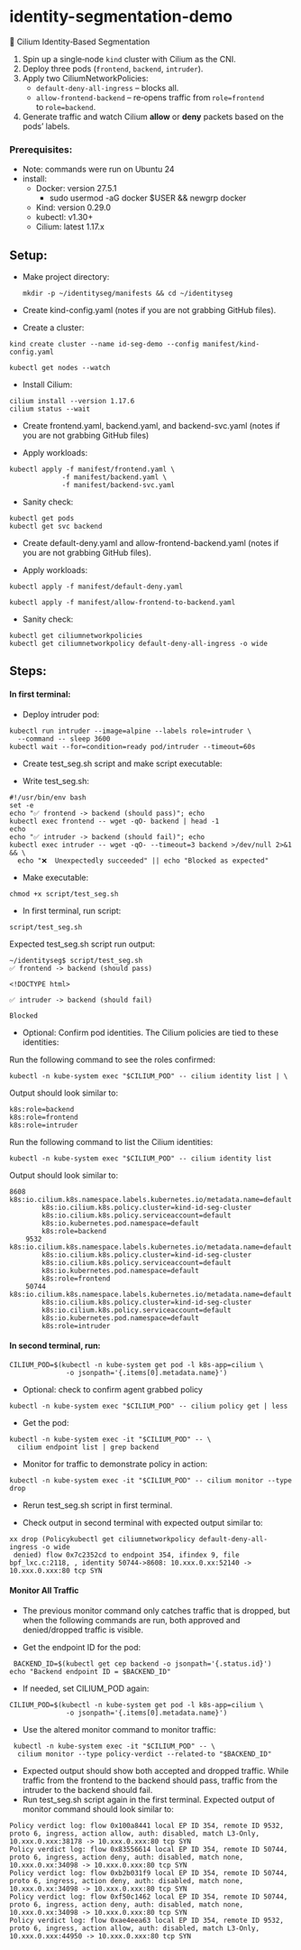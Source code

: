 # identity-segmentation-demo
🐝 Cilium Identity‑Based Segmentation

1. Spin up a single‑node `kind` cluster with Cilium as the CNI.  
2. Deploy three pods (`frontend`, `backend`, `intruder`).  
3. Apply two CiliumNetworkPolicies:  
   * `default‑deny‑all‑ingress` – blocks all.  
   * `allow‑frontend‑backend`  – re‑opens traffic from `role=frontend` to `role=backend`.  
4. Generate traffic and watch Cilium **allow** or **deny** packets based on the pods’ labels.

### Prerequisites:
- Note: commands were run on Ubuntu 24
- install:
    - Docker: version 27.5.1
      - sudo usermod -aG docker $USER && newgrp docker
    - Kind: version 0.29.0
    - kubectl: v1.30+
    - Cilium: latest 1.17.x

## Setup:
- Make project directory:
  ```
  mkdir -p ~/identityseg/manifests && cd ~/identityseg
  ```
  
- Create kind-config.yaml (notes if you are not grabbing GitHub files).

- Create a cluster:
```
kind create cluster --name id-seg-demo --config manifest/kind-config.yaml
```
```
kubectl get nodes --watch
```

- Install Cilium:
```
cilium install --version 1.17.6
cilium status --wait
```

- Create frontend.yaml, backend.yaml, and backend-svc.yaml (notes if you are not grabbing GitHub files)

- Apply workloads:
```
kubectl apply -f manifest/frontend.yaml \
             -f manifest/backend.yaml \
             -f manifest/backend-svc.yaml
```

- Sanity check:
```
kubectl get pods
kubectl get svc backend
```

- Create default-deny.yaml and allow-frontend-backend.yaml (notes if you are not grabbing GitHub files).

- Apply workloads:
```
kubectl apply -f manifest/default-deny.yaml

kubectl apply -f manifest/allow-frontend-to-backend.yaml
```

- Sanity check:
```
kubectl get ciliumnetworkpolicies
kubectl get ciliumnetworkpolicy default-deny-all-ingress -o wide
```

## Steps:

#### In first terminal:

- Deploy intruder pod:
```
kubectl run intruder --image=alpine --labels role=intruder \
  --command -- sleep 3600
kubectl wait --for=condition=ready pod/intruder --timeout=60s
```

- Create test_seg.sh script and make script executable:

- Write test_seg.sh:
```
#!/usr/bin/env bash
set -e
echo "✅ frontend -> backend (should pass)"; echo
kubectl exec frontend -- wget -qO- backend | head -1
echo
echo "✅ intruder -> backend (should fail)"; echo
kubectl exec intruder -- wget -qO- --timeout=3 backend >/dev/null 2>&1 && \
  echo "❌  Unexpectedly succeeded" || echo "Blocked as expected"
```

- Make executable:
```
chmod +x script/test_seg.sh
```

- In first terminal, run script:
```
script/test_seg.sh
```

Expected test_seg.sh script run output:
```
~/identityseg$ script/test_seg.sh
✅ frontend -> backend (should pass)

<!DOCTYPE html>

✅ intruder -> backend (should fail)

Blocked
```

- Optional: Confirm pod identities. The Cilium policies are tied to these identities:

Run the following command to see the roles confirmed:
```
kubectl -n kube-system exec "$CILIUM_POD" -- cilium identity list | \
```
Output should look similar to:
```
k8s:role=backend
k8s:role=frontend
k8s:role=intruder
```
Run the following command to list the Cilium identities:
```
kubectl -n kube-system exec "$CILIUM_POD" -- cilium identity list
```
Output should look similar to:
```
8608    k8s:io.cilium.k8s.namespace.labels.kubernetes.io/metadata.name=default
        k8s:io.cilium.k8s.policy.cluster=kind-id-seg-cluster
        k8s:io.cilium.k8s.policy.serviceaccount=default
        k8s:io.kubernetes.pod.namespace=default
        k8s:role=backend
    9532    k8s:io.cilium.k8s.namespace.labels.kubernetes.io/metadata.name=default
        k8s:io.cilium.k8s.policy.cluster=kind-id-seg-cluster
        k8s:io.cilium.k8s.policy.serviceaccount=default
        k8s:io.kubernetes.pod.namespace=default
        k8s:role=frontend
    50744   k8s:io.cilium.k8s.namespace.labels.kubernetes.io/metadata.name=default
        k8s:io.cilium.k8s.policy.cluster=kind-id-seg-cluster
        k8s:io.cilium.k8s.policy.serviceaccount=default
        k8s:io.kubernetes.pod.namespace=default
        k8s:role=intruder
```

#### In second terminal, run:

```
CILIUM_POD=$(kubectl -n kube-system get pod -l k8s-app=cilium \
              -o jsonpath='{.items[0].metadata.name}')
```

- Optional: check to confirm agent grabbed policy
```
kubectl -n kube-system exec "$CILIUM_POD" -- cilium policy get | less
```

- Get the pod:
```
kubectl -n kube-system exec -it "$CILIUM_POD" -- \
  cilium endpoint list | grep backend
```

- Monitor for traffic to demonstrate policy in action:
```
kubectl -n kube-system exec -it "$CILIUM_POD" -- cilium monitor --type drop
```

- Rerun test_seg.sh script in first terminal.

- Check output in second terminal with expected output similar to:
```
xx drop (Policykubectl get ciliumnetworkpolicy default-deny-all-ingress -o wide
 denied) flow 0x7c2352cd to endpoint 354, ifindex 9, file bpf_lxc.c:2118, , identity 50744->8608: 10.xxx.0.xx:52140 -> 10.xxx.0.xxx:80 tcp SYN
```

#### Monitor All Traffic
 - The previous monitor command only catches traffic that is dropped, but when the following
 commands are run, both approved and denied/dropped traffic is visible.

 - Get the endpoint ID for the pod:
```
 BACKEND_ID=$(kubectl get cep backend -o jsonpath='{.status.id}')
echo "Backend endpoint ID = $BACKEND_ID"
```

- If needed, set CILIUM_POD again:
```
CILIUM_POD=$(kubectl -n kube-system get pod -l k8s-app=cilium \
              -o jsonpath='{.items[0].metadata.name}')
```

- Use the altered monitor command to monitor traffic:
```
 kubectl -n kube-system exec -it "$CILIUM_POD" -- \
  cilium monitor --type policy-verdict --related-to "$BACKEND_ID"
```

- Expected output should show both accepted and dropped traffic. While traffic from the frontend to the backend should pass, traffic from the intruder to the backend should fail.
- Run test_seg.sh script again in the first terminal. Expected output of monitor command should look similar to:
```
Policy verdict log: flow 0x100a8441 local EP ID 354, remote ID 9532, proto 6, ingress, action allow, auth: disabled, match L3-Only, 10.xxx.0.xxx:38178 -> 10.xxx.0.xxx:80 tcp SYN
Policy verdict log: flow 0x83556614 local EP ID 354, remote ID 50744, proto 6, ingress, action deny, auth: disabled, match none, 10.xxx.0.xx:34098 -> 10.xxx.0.xxx:80 tcp SYN
Policy verdict log: flow 0xb2b031f9 local EP ID 354, remote ID 50744, proto 6, ingress, action deny, auth: disabled, match none, 10.xxx.0.xx:34098 -> 10.xxx.0.xxx:80 tcp SYN
Policy verdict log: flow 0xf50c1462 local EP ID 354, remote ID 50744, proto 6, ingress, action deny, auth: disabled, match none, 10.xxx.0.xx:34098 -> 10.xxx.0.xxx:80 tcp SYN
Policy verdict log: flow 0xae4eea63 local EP ID 354, remote ID 9532, proto 6, ingress, action allow, auth: disabled, match L3-Only, 10.xxx.0.xxx:44950 -> 10.xxx.0.xxx:80 tcp SYN
```
